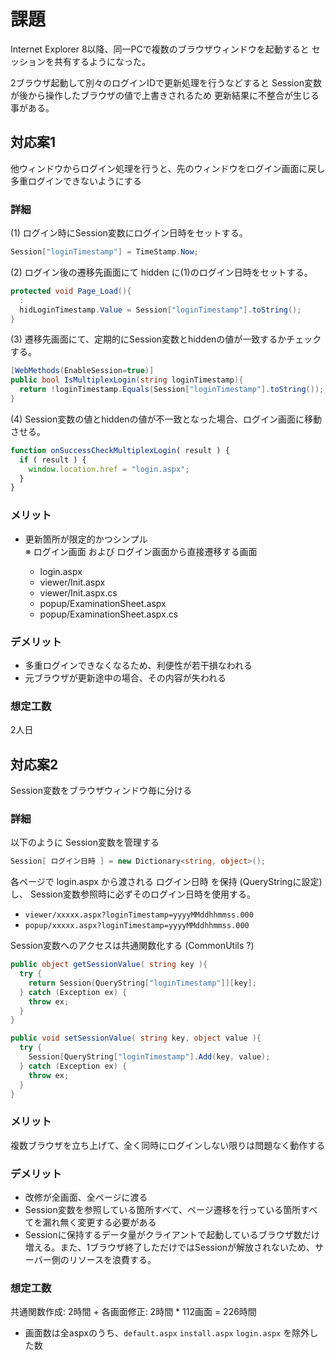 
# 課題

Internet Explorer 8以降、同一PCで複数のブラウザウィンドウを起動すると
セッションを共有するようになった。

2ブラウザ起動して別々のログインIDで更新処理を行うなどすると
Session変数が後から操作したブラウザの値で上書きされるため
更新結果に不整合が生じる事がある。


## 対応案1

他ウィンドウからログイン処理を行うと、先のウィンドウをログイン画面に戻し
多重ログインできないようにする

### 詳細

(1) ログイン時にSession変数にログイン日時をセットする。

```cs
Session["loginTimestamp"] = TimeStamp.Now;
```


(2) ログイン後の遷移先画面にて hidden に(1)のログイン日時をセットする。

```cs
protected void Page_Load(){
  :
  hidLoginTimestamp.Value = Session["loginTimestamp"].toString();
}
```


(3) 遷移先画面にて、定期的にSession変数とhiddenの値が一致するかチェックする。

```cs
[WebMethods(EnableSession=true)]
public bool IsMultiplexLogin(string loginTimestamp){
  return !loginTimestamp.Equals(Session["loginTimestamp"].toString());
}
```


(4) Session変数の値とhiddenの値が不一致となった場合、ログイン画面に移動させる。

```js
function onSuccessCheckMultiplexLogin( result ) {
  if ( result ) {
    window.location.href = "login.aspx";
  }
}
```

### メリット

* 更新箇所が限定的かつシンプル  
※ ログイン画面 および ログイン画面から直接遷移する画面

  - login.aspx
  - viewer/Init.aspx
  - viewer/Init.aspx.cs
  - popup/ExaminationSheet.aspx
  - popup/ExaminationSheet.aspx.cs

### デメリット

* 多重ログインできなくなるため、利便性が若干損なわれる
* 元ブラウザが更新途中の場合、その内容が失われる

### 想定工数

2人日


## 対応案2

Session変数をブラウザウィンドウ毎に分ける

### 詳細

以下のように Session変数を管理する

```cs
Session[ ログイン日時 ] = new Dictionary<string, object>();
```

各ページで login.aspx から渡される ログイン日時 を保持 (QueryStringに設定) し、
Session変数参照時に必ずそのログイン日時を使用する。

  - `viewer/xxxxx.aspx?loginTimestamp=yyyyMMddhhmmss.000`
  - `popup/xxxxx.aspx?loginTimestamp=yyyyMMddhhmmss.000`

Session変数へのアクセスは共通関数化する (CommonUtils ?)

```cs
public object getSessionValue( string key ){
  try {
    return Session[QueryString["loginTimestamp"]][key];
  } catch (Exception ex) {
    throw ex;
  }
}

public void setSessionValue( string key, object value ){
  try {
    Session[QueryString["loginTimestamp"].Add(key, value);
  } catch (Exception ex) {
    throw ex;
  }
}
```

### メリット

複数ブラウザを立ち上げて、全く同時にログインしない限りは問題なく動作する

### デメリット

* 改修が全画面、全ページに渡る
* Session変数を参照している箇所すべて、ページ遷移を行っている箇所すべてを漏れ無く変更する必要がある
* Sessionに保持するデータ量がクライアントで起動しているブラウザ数だけ増える。また、1ブラウザ終了しただけではSessionが解放されないため、サーバー側のリソースを浪費する。

### 想定工数

共通関数作成: 2時間 + 各画面修正: 2時間 * 112画面 = 226時間

* 画面数は全aspxのうち、`default.aspx` `install.aspx` `login.aspx` を除外した数

